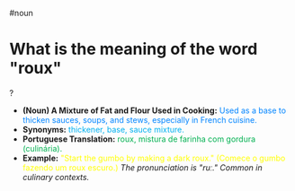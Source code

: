 #noun

# What is the meaning of the word "roux"
?
* **(Noun) A Mixture of Fat and Flour Used in Cooking:** <span style="color:rgb(0, 132, 255)">Used as a base to thicken sauces, soups, and stews, especially in French cuisine.</span>
* **Synonyms:** <span style="color:rgb(0, 176, 240)">thickener, base, sauce mixture.</span>
* **Portuguese Translation:** <span style="color:rgb(0, 176, 80)">roux, mistura de farinha com gordura (culinária).</span>
* **Example:** <span style="color:rgb(255, 255, 0)">"Start the gumbo by making a dark roux." (Comece o gumbo fazendo um roux escuro.)</span>
*The pronunciation is "ruː." Common in culinary contexts.*
<!--SR:!2025-07-12,3,250-->
